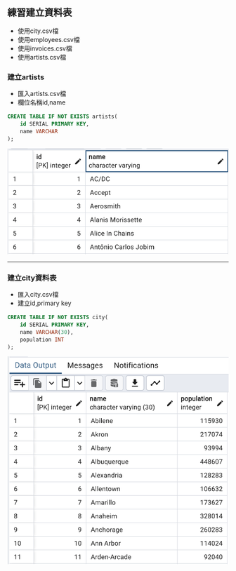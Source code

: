 ## 練習建立資料表

- 使用city.csv檔
- 使用employees.csv檔
- 使用invoices.csv檔
- 使用artists.csv檔

### 建立artists
- 匯入artists.csv檔
- 欄位名稱id,name

```sql
CREATE TABLE IF NOT EXISTS artists(
	id SERIAL PRIMARY KEY,
	name VARCHAR
);

```

![](./images/pic2.png)

---

###  建立city資料表
- 匯入city.csv檔
- 建立id,primary key

```sql
CREATE TABLE IF NOT EXISTS city(
	id SERIAL PRIMARY KEY,
	name VARCHAR(30),
	population INT
);
```

![](./images/pic1.png)





